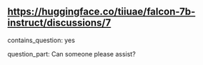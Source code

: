 ## https://huggingface.co/tiiuae/falcon-7b-instruct/discussions/7

contains_question: yes

question_part: Can someone please assist?